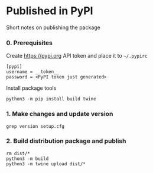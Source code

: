 # Published in PyPI

Short notes on publishing the package

### 0. Prerequisites

Create https://pypi.org API token and place it to `~/.pypirc`

    [pypi]
    username = __token__
    password = <PyPI token just generated>

Install package tools

    python3 -m pip install build twine

### 1. Make changes and update version

    grep version setup.cfg

### 2. Build distribution package and publish

    rm dist/*
    python3 -m build
    python3 -m twine upload dist/*
